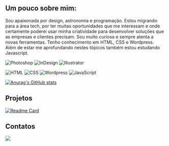 ## Um pouco sobre mim:

Sou apaixonada por design, astronomia e programação. Estou migrando para a área tech, por ter muitas oportunidades que me interessam e onde certamente poderei usar minha criatividade para desenvolver soluções que as empresas e clientes precisam. Sou muito curiosa e sempre atenta a novas ferramentas. Tenho conhecimento em HTML, CSS e Wordpress. Além de estar me aprofundando nestes tópicos também estou estudando Javascript.

![Photoshop](https://img.shields.io/badge/Adobe%20Photoshop-31A8FF?style=for-the-badge&logo=Adobe%20Photoshop&logoColor=black)
![InDesign](https://img.shields.io/badge/Adobe%20InDesign-FF3366?style=for-the-badge&logo=Adobe%20InDesign&logoColor=white)
![Illustrator](https://img.shields.io/badge/Adobe%20Illustrator-FF9A00?style=for-the-badge&logo=adobe%20illustrator&logoColor=white)

![HTML](https://img.shields.io/badge/HTML5-E34F26?style=for-the-badge&logo=html5&logoColor=white)
![CSS](https://img.shields.io/badge/CSS3-1572B6?style=for-the-badge&logo=css3&logoColor=white)
![Wordpress](https://img.shields.io/badge/Wordpress-21759B?style=for-the-badge&logo=wordpress&logoColor=white)
![JavaScript](https://img.shields.io/badge/JavaScript-323330?style=for-the-badge&logo=javascript&logoColor=F7DF1E)

[![Anurag's GitHub stats](https://github-readme-stats.vercel.app/api?username=lidiga&theme=buefy&show_icons=true)](https://github.com/anuraghazra/github-readme-stats)

## Projetos

[![Readme Card](https://github-readme-stats.vercel.app/api/pin/?username=lidiga&repo=devweek.github.io)](https://github.com/anuraghazra/github-readme-stats)

## Contatos

[<img src="https://img.shields.io/badge/LinkedIn-0077B5?style=for-the-badge&logo=linkedin&logoColor=white">](https://www.linkedin.com/in/liliankr/?locale=pt_BR)

